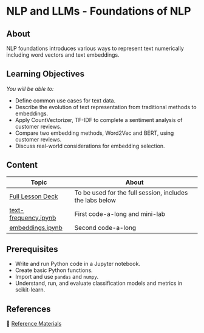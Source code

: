 <h1>
  <span class="prefix"></span>
  <span class="headline">NLP and LLMs - Foundations of NLP</span>
</h1>

## About
NLP foundations introduces various ways to represent text numerically including word vectors and text embeddings. 

## Learning Objectives

*You will be able to:*

- Define common use cases for text data.
- Describe the evolution of text representation from traditional methods to embeddings.
- Apply CountVectorizer, TF-IDF to complete a sentiment analysis of customer reviews.
- Compare two embedding methods, Word2Vec and BERT, using customer reviews.
- Discuss real-world considerations for embedding selection.

## Content

| Topic |  About |
| ------ | ------ |
| [Full Lesson Deck](https://git.generalassemb.ly/modular-curriculum-all-courses/dsb-nlp-template/tree/master/01-slides) | To be used for the full session, includes the labs below  |
|  [text-frequency.ipynb](https://git.generalassemb.ly/modular-curriculum-all-courses/dsb-nlp-template/tree/master/02-text-frequency) | First code-a-long and mini-lab  |
|  [embeddings.ipynb](https://git.generalassemb.ly/modular-curriculum-all-courses/dsb-nlp-template/tree/master/03-embeddings) | Second code-a-long |



## Prerequisites
- Write and run Python code in a Jupyter notebook.
- Create basic Python functions.
- Import and use `pandas` and `numpy`.
- Understand, run, and evaluate classification models and metrics in scikit-learn.

## References

📖 [Reference Materials](./references/README.md)






